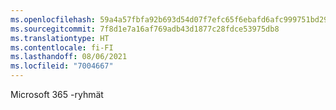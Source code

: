 ```yaml
---
ms.openlocfilehash: 59a4a57fbfa92b693d54d07f7efc65f6ebafd6afc999751bd29082d4cab3620e
ms.sourcegitcommit: 7f8d1e7a16af769adb43d1877c28fdce53975db8
ms.translationtype: HT
ms.contentlocale: fi-FI
ms.lasthandoff: 08/06/2021
ms.locfileid: "7004667"
---
```

Microsoft 365 -ryhmät